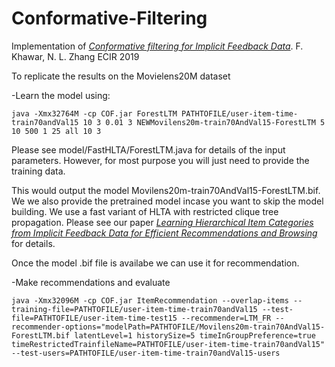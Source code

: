 # Conformative-Filtering
Implementation of [*Conformative filtering for Implicit Feedback Data*](https://arxiv.org/pdf/1704.01889.pdf). F. Khawar, N. L. Zhang ECIR 2019

To replicate the results on the Movielens20M dataset

-Learn the model using: 
```
java -Xmx32764M -cp COF.jar ForestLTM PATHTOFILE/user-item-time-train70andVal15 10 3 0.01 3 NEWMovilens20m-train70AndVal15-ForestLTM 5 10 500 1 25 all 10 3
```

Please see model/FastHLTA/ForestLTM.java for details of the input parameters. However, for most purpose you will just need to provide the training data.

This would output the model Movilens20m-train70AndVal15-ForestLTM.bif. We we also provide the pretrained model incase you want to skip the model building. We use a fast variant of HLTA with restricted clique tree propagation. Please see our paper [*Learning Hierarchical Item Categories from Implicit Feedback Data for Efficient Recommendations and Browsing*](https://arxiv.org/pdf/1806.02056.pdf) for details.

Once the model .bif file is availabe we can use it for recommendation.

-Make recommendations and evaluate
```
java -Xmx32096M -cp COF.jar ItemRecommendation --overlap-items --training-file=PATHTOFILE/user-item-time-train70andVal15 --test-   file=PATHTOFILE/user-item-time-test15 --recommender=LTM_FR --recommender-options="modelPath=PATHTOFILE/Movilens20m-train70AndVal15-ForestLTM.bif latentLevel=1 historySize=5 timeInGroupPreference=true timeRestrictedTrainfileName=PATHTOFILE/user-item-time-train70andVal15" --test-users=PATHTOFILE/user-item-time-train70andVal15-users
```
